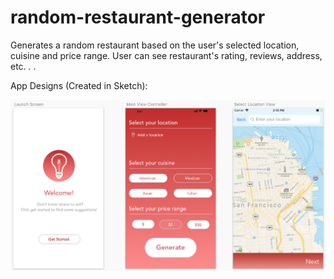 # random-restaurant-generator
Generates a random restaurant based on the user's selected location, cuisine and price range. User can see restaurant's rating, reviews, address, etc. . . 


App Designs (Created in Sketch):

![Alt Text](https://github.com/cmoraes1/random-restaurant-generator/blob/master/Designs1.png)



